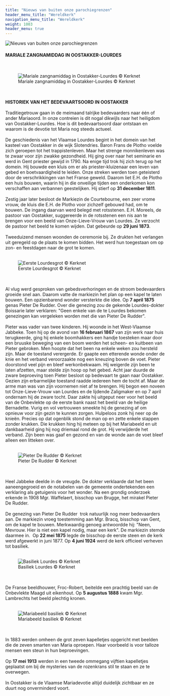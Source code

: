 ```yaml
---
title: "Nieuws van buiten onze parochiegrenzen"
header_menu_title: "Wereldkerk"
navigation_menu_title: "Wereldkerk"
weight: 1003
header_menu: true
---
```


![Nieuws van buiten onze parochiegrenzen](images/nieuws-van-buiten-de-parochie.jpg)




#### MARIALE ZANGNAMIDDAG IN OOSTAKKER-LOURDES
<br>
<figure><img src="images/pb-zang.jpg" alt=" Mariale zangnamiddag in Oostakker-Lourdes © Kerknet" style="max-height: 500px; max-width: 500px;" /><figcaption> Mariale zangnamiddag in Oostakker-Lourdes © Kerknet</figcaption></figure><br>
<br>
<b>HISTORIEK VAN HET BEDEVAARTSOORD IN OOSTAKKER</b><br>
<br>
Traditiegetrouw gaan in de meimaand talrijke bedevaarders naar één of ander Mariaoord. In onze contreien is dit nogal dikwijls naar het heiligdom van Oostakker-Lourdes. Hoe is dit bedevaartsoord daar ontstaan en waarom is de devotie tot Maria nog steeds actueel.<br>
<br>
De geschiedenis van het Vlaamse Lourdes begint in het domein van het kasteel van Oostakker in de wijk Slotendries. Baron Frans de Plotho voelde zich geroepen tot het trappistenleven. Maar het strenge monnikenleven was te zwaar voor zijn zwakke gezondheid. Hij ging over naar het seminarie en werd in Gent priester gewijd in 1790. Na enige tijd trok hij zich terug op het domein. Hij bouwde een kluis om er als priester-kluizenaar een leven van gebed en boetvaardigheid te leiden. Onze streken werden toen geteisterd door de verschrikkingen van het Franse geweld. Daarom liet E.H. de Plotho een huis bouwen, waarin hij in die onveilige tijden een onderkomen kon verschaffen aan verbannen geestelijken. Hij stierf op <b>31 december 1811</b>.<br>
<br>
Zestig jaar later besloot de Markiezin de Courtebourne, een zeer vrome vrouw, de kluis die E.H. de Plotho voor zichzelf gebouwd had, om te bouwen. De ingang daarvan werd belegd met rotsstenen. E.H. Moreels, de pastoor van Oostakker, suggereerde in de rotsstenen een nis aan te brengen voor een beeld van Onze-Lieve-Vrouw van Lourdes. Ze verzocht de pastoor het beeld te komen wijden. Dat gebeurde op <b>29 juni 1873</b>.<br>
<br>
Tweeduizend mensen woonden de ceremonie bij. Ze drukten het verlangen uit geregeld op de plaats te komen bidden. Het werd hun toegestaan om op zon- en feestdagen naar de grot te komen.<br>
<br>
<figure><img src="images/pb-el.jpg" alt=" Eerste Lourdesgrot © Kerknet" style="max-height: 500px; max-width: 500px;" /><figcaption> Eerste Lourdesgrot © Kerknet</figcaption></figure><br>
<br>
Al vlug werd gesproken van gebedsverhoringen en de stroom bedevaarders groeide snel aan. Daarom vatte de markiezin het plan op een kapel te laten bouwen. Een opzienbarend wonder versterkte die idee. Op <b>7 april 1875</b> genas Pieter De Rudder. Over die genezing zou de gekende Lourdes-dokter Boissarie later verklaren: "Geen enkele van de te Lourdes bekomen genezingen kan vergeleken worden met die van Pieter De Rudder".<br>
<br>
Pieter was vader van twee kinderen. Hij woonde in het West-Vlaamse Jabbeke. Toen hij op de avond van <b>16 februari 1867</b> van zijn werk naar huis terugkeerde, ging hij enkele boomhakkers een handje toesteken maar door een bruuske beweging van een boom werden het scheen- en kuitbeen van Pieter gebroken. Men hoopte dat het been na enkele weken zou hersteld zijn. Maar de toestand verergerde. Er gaapte een etterende wonde onder de knie en het verband veroorzaakte nog een kneuzing boven de voet. Pieter doorstond veel pijn en bleef werkonbekwaam. Hij weigerde zijn been te laten afzetten, maar stelde zijn hoop op het gebed. Acht jaar duurde de zware beproeving toen Pieter besloot op bedevaart te gaan naar Oostakker. Gezien zijn erbarmelijke toestand raadde iedereen hem de tocht af. Maar de arme man was van zijn voornemen niet af te brengen. Hij begon een noveen tot Onze-Lieve-Vrouw van Lourdes en de lijdende Zaligmaker en op 7 april ondernam hij de zware tocht. Daar zakte hij uitgeput neer voor het beeld van de Onbevlekte op de eerste bank naast het beeld van de heilige Bernadette. Vurig en vol vertrouwen smeekte hij de genezing af om opnieuw voor zijn gezin te kunnen zorgen. Hulpeloos zonk hij neer op de knieën. Precies op dat ogenblik stond de man op en zette enkele stappen zonder krukken. Die krukken hing hij meteen op bij het Mariabeeld en uit dankbaarheid ging hij nog driemaal rond de grot. Hij verwijderde het verband. Zijn been was gaaf en gezond en van de wonde aan de voet bleef alleen een litteken over.<br>
<br>
<figure><img src="images/pb-pdr.jpg" alt=" Pieter De Rudder © Kerknet" style="max-height: 500px; max-width: 500px;" /><figcaption> Pieter De Rudder © Kerknet</figcaption></figure><br>
<br>
Heel Jabbeke deelde in de vreugde. De dokter verklaarde dat het been aaneengegroeid en de notabelen van de gemeente ondertekenden een verklaring als getuigenis voor het wonder. Na een grondig onderzoek erkende in 1908 Mgr. Waffelaert, bisschop van Brugge, het mirakel Pieter De Rudder.<br>
<br>
De genezing van Pieter De Rudder  trok natuurlijk nog meer bedevaarders aan. De markiezin vroeg toestemming aan Mgr. Bracq, bisschop van Gent, om de kapel te bouwen. Merkwaardig genoeg antwoordde hij: "Neen, Mevrouw. Hier is niet een kapel nodig, maar een kerk". De markiezin stemde daarmee in.  Op <b>22 mei 1875</b> legde de bisschop de eerste steen en de kerk werd afgewerkt in juni 1877. Op <b>4 juni 1924</b> werd de kerk officieel verheven tot basiliek.<br>
<br>
<figure><img src="images/pb-bo.jpg" alt=" Basiliek Lourdes © Kerknet" style="max-height: 500px; max-width: 500px;" /><figcaption> Basiliek Lourdes © Kerknet</figcaption></figure><br>
<br>
De Franse beeldhouwer, Froc-Robert, beitelde een prachtig beeld van de Onbevlekte Maagd uit eikenhout. Op <b>5 augustus 1888</b> kwam Mgr. Lambrechts het beeld plechtig kronen.<br>
<br>
<figure><img src="images/pb-mb.jpg" alt=" Mariabeeld basiliek © Kerknet" style="max-height: 500px; max-width: 500px;" /><figcaption> Mariabeeld basiliek © Kerknet</figcaption></figure><br>
<br>
In 1883 werden omheen de grot zeven kapelletjes opgericht met beelden die de zeven smarten van Maria oproepen. Haar voorbeeld is voor talloze mensen een steun in hun beproevingen.<br>
<br>
Op <b>17 mei 1913</b> werden in een tweede ommegang vijftien kapelletjes geplaatst om bij de mysteries van de rozenkrans stil te staan en ze te overwegen.<br>
<br>
In Oostakker is de Vlaamse Mariadevotie altijd duidelijk zichtbaar en ze duurt nog onverminderd voort.<br>
<br>
<br>
<br>


